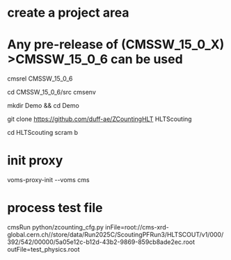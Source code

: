 # create a project area
# Any pre-release of (CMSSW_15_0_X) >CMSSW_15_0_6 can be used
cmsrel CMSSW_15_0_6 

cd CMSSW_15_0_6/src
cmsenv

mkdir Demo && cd Demo

git clone https://github.com/duff-ae/ZCountingHLT HLTScouting

cd HLTScouting
scram b

# init proxy
voms-proxy-init --voms cms

# process test file
cmsRun python/zcounting_cfg.py inFile=root://cms-xrd-global.cern.ch//store/data/Run2025C/ScoutingPFRun3/HLTSCOUT/v1/000/392/542/00000/5a05e12c-b12d-43b2-9869-859cb8ade2ec.root outFile=test_physics.root

